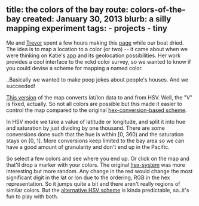 title: the colors of the bay
route: colors-of-the-bay
created: January 30, 2013
blurb: a silly mapping experiment
tags:
    - projects
    - tiny
---

Me and [Trevor](http://trevorshp.com) spent a few hours making this [page](http://trevorshp.com/gmaps.htm) while our boat dried.
The idea  is to map a location to a color (or two) -- 
it came about when we were thinking on Katie's [app](https://play.google.com/store/apps/details?id=com.color.colornamer)
and its geolocation possibilities.
Her work provides a cool interface to the xckd color survey,
so we wanted to know if you could devise a scheme for mapping a named color.

..Basically we wanted to make poop jokes about people's houses.
And we succeeded!

[This version](http://trevorshp.com/gmaps.htm) of the map converts lat/lon data to and from HSV.
Well, the "V" is fixed, actually.
So not all colors are possible 
but this made it easier to control the map compared to the original [hex-conversion-based scheme](http://trevorshp.com/gmaps_backup.htm).

In HSV mode we take a value of latitude or longitude,
and split it into hue and saturation by just dividing by one thousand.
There are some conversions done such that the hue is within [0, 360) and the saturation stays on [0, 1].
More conversions keep limited to the bay area so we can have a good amount of granularity and don't end up in the Pacific.

So select a few colors and see where you end up.
Or click on the map and that'll drop a marker with your colors.
The original [hex-system](http://trevorshp.com/gmaps_backup.htm) was more interesting but more random.
Any change in the red would change the most significant digit in the lat or lon 
due to the ordering, RGB in the hex representation.
So it jumps quite a bit and there aren't really regions of similar colors.
But the [alternative HSV scheme](http://trevorshp.com/gmaps.htm) is kinda predictable, so..it's fun to play with both.
